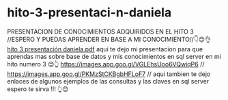 # hito-3-presentaci-n-daniela
PRESENTACION DE CONOCIMIENTOS ADQUIRIDOS EN EL HITO 3 //ESPERO Y PUEDAS APRENDER EN BASE A MI CONOCIMIENTO//👇😊👌
[hito 3 presentación daniela.pdf](https://github.com/d7ddanielabarreto/hito-3-presentaci-n-daniela/files/13537896/hito.3.presentacion.daniela.pdf)
aqui te dejo mi presentacion para que aprendas mas sobre base de datos y mis conocimientos en sql server en mi hito numero 3 😊👆
https://images.app.goo.gl/VGLEhsUoo6VQwiqP6  //  https://images.app.goo.gl/PKMzStCKBgbHFLoF7 // 
aqui tambien te dejo enlaces de algunos ejemplos de las consultas y las claves en sql server espero te sirva !!! 👆😊
